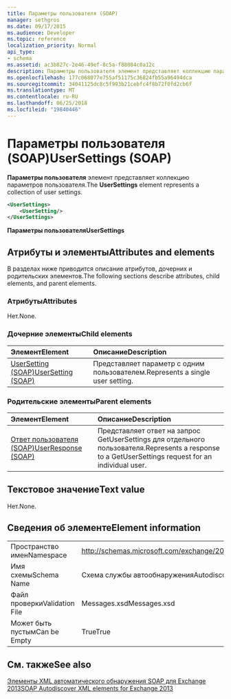 ```yaml
---
title: Параметры пользователя (SOAP)
manager: sethgros
ms.date: 09/17/2015
ms.audience: Developer
ms.topic: reference
localization_priority: Normal
api_type:
- schema
ms.assetid: ac3b827c-2e46-49ef-8c5a-f88084c0a12c
description: Параметры пользователя элемент представляет коллекцию параметров пользователя.
ms.openlocfilehash: 177c068077e755af51175c36824fb55a96494dca
ms.sourcegitcommit: 34041125dc8c5f993b21cebfc4f8b72f0fd2cb6f
ms.translationtype: MT
ms.contentlocale: ru-RU
ms.lasthandoff: 06/25/2018
ms.locfileid: "19840446"
---
```

# <a name="usersettings-soap"></a><span data-ttu-id="ae28c-103">Параметры пользователя (SOAP)</span><span class="sxs-lookup"><span data-stu-id="ae28c-103">UserSettings (SOAP)</span></span>

<span data-ttu-id="ae28c-104">**Параметры пользователя** элемент представляет коллекцию параметров пользователя.</span><span class="sxs-lookup"><span data-stu-id="ae28c-104">The **UserSettings** element represents a collection of user settings.</span></span> 
  
```XML
<UserSettings>
    <UserSetting/>
</UserSettings>
```

 <span data-ttu-id="ae28c-105">**Параметры пользователя**</span><span class="sxs-lookup"><span data-stu-id="ae28c-105">**UserSettings**</span></span>
## <a name="attributes-and-elements"></a><span data-ttu-id="ae28c-106">Атрибуты и элементы</span><span class="sxs-lookup"><span data-stu-id="ae28c-106">Attributes and elements</span></span>

<span data-ttu-id="ae28c-107">В разделах ниже приводится описание атрибутов, дочерних и родительских элементов.</span><span class="sxs-lookup"><span data-stu-id="ae28c-107">The following sections describe attributes, child elements, and parent elements.</span></span>
  
### <a name="attributes"></a><span data-ttu-id="ae28c-108">Атрибуты</span><span class="sxs-lookup"><span data-stu-id="ae28c-108">Attributes</span></span>

<span data-ttu-id="ae28c-109">Нет.</span><span class="sxs-lookup"><span data-stu-id="ae28c-109">None.</span></span>
  
### <a name="child-elements"></a><span data-ttu-id="ae28c-110">Дочерние элементы</span><span class="sxs-lookup"><span data-stu-id="ae28c-110">Child elements</span></span>

|<span data-ttu-id="ae28c-111">**Элемент**</span><span class="sxs-lookup"><span data-stu-id="ae28c-111">**Element**</span></span>|<span data-ttu-id="ae28c-112">**Описание**</span><span class="sxs-lookup"><span data-stu-id="ae28c-112">**Description**</span></span>|
|:-----|:-----|
|[<span data-ttu-id="ae28c-113">UserSetting (SOAP)</span><span class="sxs-lookup"><span data-stu-id="ae28c-113">UserSetting (SOAP)</span></span>](usersetting-soap.md) <br/> |<span data-ttu-id="ae28c-114">Представляет параметр с одним пользователем.</span><span class="sxs-lookup"><span data-stu-id="ae28c-114">Represents a single user setting.</span></span>  <br/> |
   
### <a name="parent-elements"></a><span data-ttu-id="ae28c-115">Родительские элементы</span><span class="sxs-lookup"><span data-stu-id="ae28c-115">Parent elements</span></span>

|<span data-ttu-id="ae28c-116">**Элемент**</span><span class="sxs-lookup"><span data-stu-id="ae28c-116">**Element**</span></span>|<span data-ttu-id="ae28c-117">**Описание**</span><span class="sxs-lookup"><span data-stu-id="ae28c-117">**Description**</span></span>|
|:-----|:-----|
|[<span data-ttu-id="ae28c-118">Ответ пользователя (SOAP)</span><span class="sxs-lookup"><span data-stu-id="ae28c-118">UserResponse (SOAP)</span></span>](userresponse-soap.md) <br/> |<span data-ttu-id="ae28c-119">Представляет ответ на запрос GetUserSettings для отдельного пользователя.</span><span class="sxs-lookup"><span data-stu-id="ae28c-119">Represents a response to a GetUserSettings request for an individual user.</span></span>  <br/> |
   
## <a name="text-value"></a><span data-ttu-id="ae28c-120">Текстовое значение</span><span class="sxs-lookup"><span data-stu-id="ae28c-120">Text value</span></span>

<span data-ttu-id="ae28c-121">Нет.</span><span class="sxs-lookup"><span data-stu-id="ae28c-121">None.</span></span>
  
## <a name="element-information"></a><span data-ttu-id="ae28c-122">Сведения об элементе</span><span class="sxs-lookup"><span data-stu-id="ae28c-122">Element information</span></span>

|||
|:-----|:-----|
|<span data-ttu-id="ae28c-123">Пространство имен</span><span class="sxs-lookup"><span data-stu-id="ae28c-123">Namespace</span></span>  <br/> |http://schemas.microsoft.com/exchange/2010/Autodiscover  <br/> |
|<span data-ttu-id="ae28c-124">Имя схемы</span><span class="sxs-lookup"><span data-stu-id="ae28c-124">Schema Name</span></span>  <br/> |<span data-ttu-id="ae28c-125">Схема службы автообнаружения</span><span class="sxs-lookup"><span data-stu-id="ae28c-125">Autodiscover schema</span></span>  <br/> |
|<span data-ttu-id="ae28c-126">Файл проверки</span><span class="sxs-lookup"><span data-stu-id="ae28c-126">Validation File</span></span>  <br/> |<span data-ttu-id="ae28c-127">Messages.xsd</span><span class="sxs-lookup"><span data-stu-id="ae28c-127">Messages.xsd</span></span>  <br/> |
|<span data-ttu-id="ae28c-128">Может быть пустым</span><span class="sxs-lookup"><span data-stu-id="ae28c-128">Can be Empty</span></span>  <br/> |<span data-ttu-id="ae28c-129">True</span><span class="sxs-lookup"><span data-stu-id="ae28c-129">True</span></span>  <br/> |
   
## <a name="see-also"></a><span data-ttu-id="ae28c-130">См. также</span><span class="sxs-lookup"><span data-stu-id="ae28c-130">See also</span></span>



[<span data-ttu-id="ae28c-131">Элементы XML автоматического обнаружения SOAP для Exchange 2013</span><span class="sxs-lookup"><span data-stu-id="ae28c-131">SOAP Autodiscover XML elements for Exchange 2013</span></span>](soap-autodiscover-xml-elements-for-exchange-2013.md)

